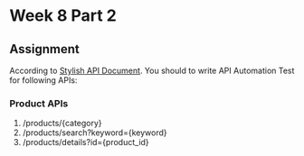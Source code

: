 # Week 8 Part 2

## Assignment
According to [Stylish API Document](https://app.swaggerhub.com/apis-docs/YINGNTY/Stylish/1.0.0). You should to write API Automation Test for following APIs:  


### Product APIs 
1.  /products/{category}
2.  /products/search?keyword={keyword}
3.  /products/details?id={product_id}